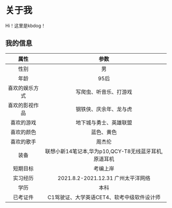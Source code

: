 # 关于我

Hi！这里是kbdog！

## 我的信息

|      属性      |                         参数                         |
| :------------: | :--------------------------------------------------: |
|      性别      |                          男                          |
|      年龄      |                         95后                         |
| 喜欢的娱乐方式 |                写爬虫、听音乐、打游戏                |
| 喜欢的影视作品 |                钢铁侠、庆余年、龙与虎                |
|   喜欢的游戏   |                地下城与勇士、英雄联盟                |
|   喜欢的颜色   |                      蓝色、黄色                      |
|   喜欢的歌手   |                        周杰伦                        |
|      装备      | 联想小新14笔记本,华为p10,QCY-T8无线蓝牙耳机,原道耳机 |
|    短期目标    |                     考编上岸                     |
|    实习经历    |          2021.8.2-2021.12.31 广州太平洋网络          |
|      学历      |                         本科                         |
|    已考证件    |      C1驾驶证、大学英语CET4、软考中级软件设计师      |

